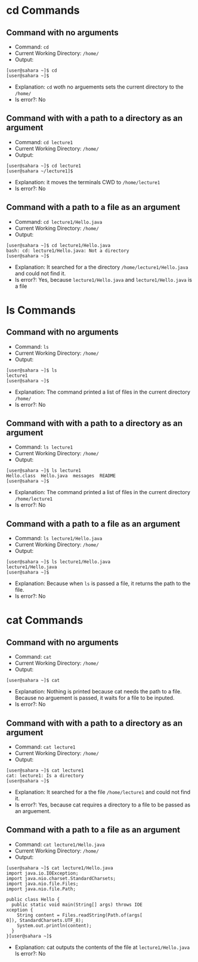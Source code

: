 # cd Commands
## Command with no arguments
* Command: `cd`
* Current Working Directory: `/home/`
* Output:
```
[user@sahara ~]$ cd
[user@sahara ~]$ 
```
* Explanation: `cd` woth no arguements sets the current directory to the `/home/`
* Is error?: No
## Command with with a path to a directory as an argument
* Command: `cd lecture1`
* Current Working Directory: `/home/`
* Output: 
```
[user@sahara ~]$ cd lecture1
[user@sahara ~/lecture1]$ 
```
* Explanation: it moves the terminals CWD to `/home/lecture1`
* Is error?: No
## Command with a path to a file as an argument
* Command: `cd lecture1/Hello.java`
* Current Working Directory: `/home/`
* Output: 
```
[user@sahara ~]$ cd lecture1/Hello.java
bash: cd: lecture1/Hello.java: Not a directory
[user@sahara ~]$ 
```
* Explanation: It searched for a the directory `/home/lecture1/Hello.java` and could not find it.
* Is error?: Yes, because `lecture1/Hello.java` and `lecture1/Hello.java` is a file
# ls Commands
## Command with no arguments
* Command: `ls`
* Current Working Directory: `/home/`
* Output: 
```
[user@sahara ~]$ ls
lecture1
[user@sahara ~]$ 
```
* Explanation: The command printed a list of files in the current directory `/home/`
* Is error?: No
## Command with with a path to a directory as an argument
* Command: `ls lecture1`
* Current Working Directory: `/home/`
* Output: 
```
[user@sahara ~]$ ls lecture1
Hello.class  Hello.java  messages  README
[user@sahara ~]$ 
```
* Explanation: The command printed a list of files in the current directory `/home/lecture1`
* Is error?: No
## Command with a path to a file as an argument
* Command: `ls lecture1/Hello.java`
* Current Working Directory: `/home/`
* Output: 
```
[user@sahara ~]$ ls lecture1/Hello.java
lecture1/Hello.java
[user@sahara ~]$ 
```
* Explanation: Because when `ls` is passed a file, it returns the path to the file.
* Is error?: No
# cat Commands
## Command with no arguments
* Command: `cat`
* Current Working Directory: `/home/`
* Output: 
```
[user@sahara ~]$ cat
```
* Explanation: Nothing is printed because cat needs the path to a file. Because no arguement is passed, it waits for a file to be inputed.
* Is error?: No
## Command with with a path to a directory as an argument
* Command: `cat lecture1`
* Current Working Directory: `/home/`
* Output: 
```
[user@sahara ~]$ cat lecture1
cat: lecture1: Is a directory
[user@sahara ~]$ 
```
* Explanation: It searched for a the file `/home/lecture1` and could not find it.
* Is error?: Yes, because cat requires a directory to a file to be passed as an arguement.
## Command with a path to a file as an argument
* Command: `cat lecture1/Hello.java`
* Current Working Directory: `/home/`
* Output:
  
```
[user@sahara ~]$ cat lecture1/Hello.java
import java.io.IOException;
import java.nio.charset.StandardCharsets;
import java.nio.file.Files;
import java.nio.file.Path;

public class Hello {
  public static void main(String[] args) throws IOE
xception {
    String content = Files.readString(Path.of(args[
0]), StandardCharsets.UTF_8);    
    System.out.println(content);
  }
}[user@sahara ~]$
```

* Explanation: cat outputs the contents of the file at `lecture1/Hello.java`
Is error?: No
